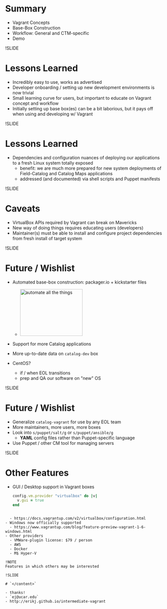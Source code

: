 # Summary

- Vagrant Concepts
- Base-Box Construction
- Workflow: General and CTM-specific
- Demo

!SLIDE

# Lessons Learned

- Incredibly easy to use, works as advertised
- Developer onboarding / setting up new development environments is now trivial
- Small learning curve for users, but important to educate on Vagrant concept and workflow
- Initially setting up base box(es) can be a bit laborious, but it pays
off when using and developing w/ Vagrant

!SLIDE

# Lessons Learned

- Dependencies and configuration nuances of deploying our applications to a
fresh Linux system totally exposed
  - benefit: we are much more prepared for new system deployments of Field-Catalog and Catalog Maps applications
  - addressed (and documented) via shell scripts and Puppet manifests

!SLIDE

# Caveats

- VirtualBox APIs required by Vagrant can break on Mavericks
- New way of doing things requires educating users (developers)
- Maintainer(s) must be able to install and configure project dependencies from fresh install of target system

!SLIDE

# Future / Wishlist

- Automated base-box construction: packager.io + kickstarter files

  - <img alt='automate all the things' src='img/automate-all-the-things.jpg' height=150 width=200 />

- Support for more Catalog applications
- More up-to-date data on `catalog-dev` box
- CentOS?
  - if / when EOL transitions
  - prep and QA our software on "new" OS

!SLIDE

# Future / Wishlist

- Generalize `catalog-vagrant` for use by any EOL team
- More maintainers, more users, more boxes
- Look into `s/puppet/salt/g` or `s/puppet/ansible/g`
  - **YAML** config files rather than Puppet-specific language
- Use Puppet / other CM tool for managing servers

!SLIDE

# Other Features

- GUI / Desktop support in Vagrant boxes

  ```ruby
  config.vm.provider "virtualbox" do |v|
    v.gui = true
  end
```

  - https://docs.vagrantup.com/v2/virtualbox/configuration.html
- Windows now officially supported
  - https://www.vagrantup.com/blog/feature-preview-vagrant-1-6-windows.html
- Other providers
  - VMWare-plugin license: $79 / person
  - AWS
  - Docker
  - M$ Hyper-V

!NOTE
Features in which others may be interested

!SLIDE

# `</content>`

- thanks!
- `ej@ucar.edu`
- http://erikj.github.io/intermediate-vagrant
